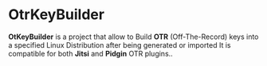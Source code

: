 OtrKeyBuilder
=============

**OtKeyBuilder** is a project that allow to Build **OTR** (Off-The-Record) keys into a specified Linux Distribution after being generated or imported
It is compatible for both **Jitsi** and **Pidgin** OTR plugins..
